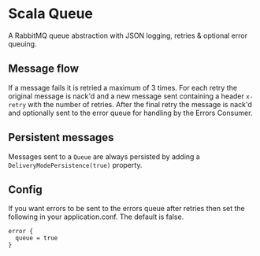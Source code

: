 # Scala Queue

A RabbitMQ queue abstraction with JSON logging, retries & optional error queuing.

## Message flow
If a message fails it is retried a maximum of 3 times. For each retry the original message is nack'd and a new message
sent containing a header `x-retry` with the number of retries. After the final retry the message is nack'd and
optionally sent to the error queue for handling by the Errors Consumer.

## Persistent messages
Messages sent to a `Queue` are always persisted by adding a `DeliveryModePersistence(true)` property.

## Config
If you want errors to be sent to the errors queue after retries then set the following in your application.conf. The default is false.
```
error {
  queue = true
}
```


